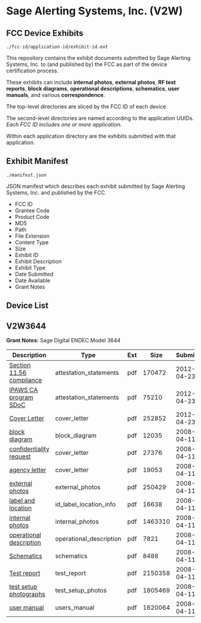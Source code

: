 # Sage Alerting Systems, Inc. (V2W)
## FCC Device Exhibits

```
./fcc-id/application-id/exhibit-id.ext
```

This repository contains the exhibit documents submitted by Sage Alerting Systems, Inc. to (and published by) the FCC as part of the device certification process.

These exhibits can include **internal photos**, **external photos**, **RF test reports**, **block diagrams**, **operational descriptions**, **schematics**, **user manuals**, and various **correspondence**.

The top-level directories are sliced by the FCC ID of each device.

The second-level directories are named according to the application UUIDs. *Each FCC ID includes one or more application.*

Within each application directory are the exhibits submitted with that application. 

## Exhibit Manifest

```
./manifest.json
```

JSON manifest which describes each exhibit submitted by Sage Alerting Systems, Inc. and published by the FCC.

- FCC ID
- Grantee Code
- Product Code
- MD5
- Path
- File Extension
- Content Type
- Size
- Exhibit ID
- Exhibit Description
- Exhibit Type
- Date Submitted
- Date Available
- Grant Notes

## Device List
## V2W3644
**Grant Notes:** Sage Digital ENDEC Model 3644

| Description | Type | Ext | Size | Submitted | Available |
| ----------- | ---- | --- | ---- | --------- | --------- |
| [Section 11.56 compliance](V2W3644/cf2d4859c014f9b01e80b343f80985da/1682395.pdf) | attestation_statements | pdf | 170472 | 2012-04-23 | 2012-05-21 |
| [IPAWS CA program SDoC](V2W3644/cf2d4859c014f9b01e80b343f80985da/1682396.pdf) | attestation_statements | pdf | 75210 | 2012-04-23 | 2012-05-21 |
| [Cover Letter](V2W3644/cf2d4859c014f9b01e80b343f80985da/1682394.pdf) | cover_letter | pdf | 252852 | 2012-04-23 | 2012-05-21 |
| [block diagram](V2W3644/6fffeb303e40331c6dcf9fb418e75847/926983.pdf) | block_diagram | pdf | 12035 | 2008-04-11 | 2008-04-11 |
| [confidentiality request](V2W3644/6fffeb303e40331c6dcf9fb418e75847/926984.pdf) | cover_letter | pdf | 27376 | 2008-04-11 | 2008-04-11 |
| [agency letter](V2W3644/6fffeb303e40331c6dcf9fb418e75847/926989.pdf) | cover_letter | pdf | 19053 | 2008-04-11 | 2008-04-11 |
| [external photos](V2W3644/6fffeb303e40331c6dcf9fb418e75847/926985.pdf) | external_photos | pdf | 250429 | 2008-04-11 | 2008-04-11 |
| [label and location](V2W3644/6fffeb303e40331c6dcf9fb418e75847/926988.pdf) | id_label_location_info | pdf | 16638 | 2008-04-11 | 2008-04-11 |
| [internal photos](V2W3644/6fffeb303e40331c6dcf9fb418e75847/926987.pdf) | internal_photos | pdf | 1463310 | 2008-04-11 | 2008-08-23 |
| [operational description](V2W3644/6fffeb303e40331c6dcf9fb418e75847/926986.pdf) | operational_description | pdf | 7821 | 2008-04-11 | 2008-04-11 |
| [Schematics](V2W3644/6fffeb303e40331c6dcf9fb418e75847/927039.pdf) | schematics | pdf | 8488 | 2008-04-11 | 2008-04-11 |
| [Test report](V2W3644/6fffeb303e40331c6dcf9fb418e75847/926982.pdf) | test_report | pdf | 2150358 | 2008-04-11 | 2008-04-11 |
| [test setup photographs](V2W3644/6fffeb303e40331c6dcf9fb418e75847/926991.pdf) | test_setup_photos | pdf | 1805469 | 2008-04-11 | 2008-08-23 |
| [user manual](V2W3644/6fffeb303e40331c6dcf9fb418e75847/926990.pdf) | users_manual | pdf | 1620064 | 2008-04-11 | 2008-08-23 |
